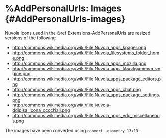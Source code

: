 %AddPersonalUrls: Images  {#AddPersonalUrls-images}
========================

Nuvola icons used in the @ref Extensions-AddPersonalUrls are resized
versions of the following:


* http://commons.wikimedia.org/wiki/File:Nuvola_apps_kpager.png
* http://commons.wikimedia.org/wiki/File:Nuvola_filesystems_folder_home.png
* http://commons.wikimedia.org/wiki/File:Nuvola_apps_mozilla.png
* http://commons.wikimedia.org/wiki/File:Nuvola_apps_kbackgammon_engine.png
* http://commons.wikimedia.org/wiki/File:Nuvola_apps_package_editors.png
* http://commons.wikimedia.org/wiki/File:Nuvola_apps_chat.png
* http://commons.wikimedia.org/wiki/File:Nuvola_apps_package_settings.png
* http://commons.wikimedia.org/wiki/File:Nuvola-ddipisa_Icona_occchiali.png
* http://commons.wikimedia.org/wiki/File:Nuvola_apps_edu_miscellaneous.png

The images have been converted using `convert -geometry 13x13` .
